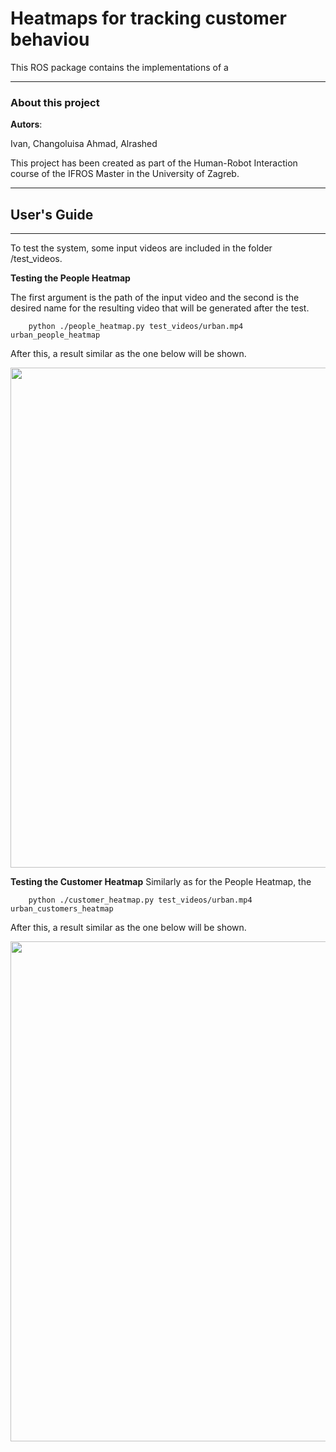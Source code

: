 # Heatmaps for tracking customer behaviou

This ROS package contains the implementations of a  

---

### About this project

<b>Autors</b>:

Ivan, Changoluisa
Ahmad, Alrashed <br> 

This project has been created as part of the Human-Robot Interaction course of the IFROS Master in the University of Zagreb.

---
<!-- ### Code description 

**People Heatmap generator** 



**Customer Heatmap generator**
 -->


## User's Guide 
---
To test the system, some input videos are included in the folder /test_videos. 

**Testing the People Heatmap**

The first argument is the path of the input video and the second is the desired name for the resulting video that will be generated after the test. 

```console
    python ./people_heatmap.py test_videos/urban.mp4 urban_people_heatmap
```
 After this, a result similar as the one below will be shown.
 
 <img src="results/customer_urban.gif" width="800">
 


**Testing the Customer Heatmap**
 Similarly as for the People Heatmap, the 

```console
    python ./customer_heatmap.py test_videos/urban.mp4 urban_customers_heatmap
```
 After this, a result similar as the one below will be shown. 

 <img src="results/people_urban.gif" width="800">


<!-- 
## Future work and To-do list
- [ ] 
 
 -->
<!-- 
## Conclusions
---
- An occupancy grid map generator has been successfully implemented in this ROS package, the generator makes use of laser scans and is able to determine whether a cell is free or occupied by following a probabilistic approach. 
- The popular open-source occupancy map generator called Octomap Server was also tested and included in this package. Also, the guidelines to properly set up this package has been detailed. 
  


```python

``` -->

